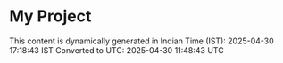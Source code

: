 # My Project

This content is dynamically generated in Indian Time (IST): 2025-04-30 17:18:43 IST
Converted to UTC: 2025-04-30 11:48:43 UTC
